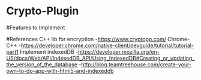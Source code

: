 # Crypto-Plugin

#Features to Implement






#References
C++ lib for encryption
-https://www.cryptopp.com/
Chrome-C++
-https://developer.chrome.com/native-client/devguide/tutorial/tutorial-part1
Implement indexedDB
-https://developer.mozilla.org/en-US/docs/Web/API/IndexedDB_API/Using_IndexedDB#Creating_or_updating_the_version_of_the_database
-http://blog.teamtreehouse.com/create-your-own-to-do-app-with-html5-and-indexeddb
